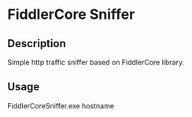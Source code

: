 FiddlerCore Sniffer
===============

Description
------------

Simple http traffic sniffer based on FiddlerCore library.

Usage
------------
 FiddlerCoreSniffer.exe hostname
